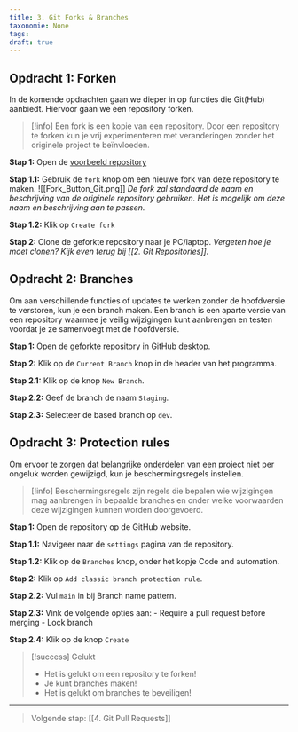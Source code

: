 ```yaml
---
title: 3. Git Forks & Branches
taxonomie: None
tags: 
draft: true
---
```

## Opdracht 1: Forken
In de komende opdrachten gaan we dieper in op functies die Git(Hub) aanbiedt. Hiervoor gaan we een repository forken.

> [!info] Een fork is een kopie van een repository. Door een repository te forken kun je vrij experimenteren met veranderingen zonder het originele project te beïnvloeden.

**Stap 1:** Open de [voorbeeld repository](https://google.com)

**Stap 1.1:** Gebruik de `fork` knop om een nieuwe fork van deze repository te maken.
	![[Fork_Button_Git.png]]
	*De fork zal standaard de naam en beschrijving van de originele repository gebruiken. Het is mogelijk om deze naam en beschrijving aan te passen.*

**Stap 1.2:** Klik op `Create fork`

**Stap 2:** Clone de geforkte repository naar je PC/laptop.
	*Vergeten hoe je moet clonen? Kijk even terug bij [[2. Git Repositories]].*


## Opdracht 2: Branches
Om aan verschillende functies of updates te werken zonder de hoofdversie te verstoren, kun je een branch maken. Een branch is een aparte versie van een repository waarmee je veilig wijzigingen kunt aanbrengen en testen voordat je ze samenvoegt met de hoofdversie.

**Stap 1:** Open de geforkte repository in GitHub desktop.

**Stap 2:** Klik op de `Current Branch` knop in de header van het programma.

**Stap 2.1:** Klik op de knop `New Branch`.

**Stap 2.2:** Geef de branch de naam `Staging`.

**Stap 2.3:** Selecteer de based branch op `dev`.


## Opdracht 3: Protection rules
Om ervoor te zorgen dat belangrijke onderdelen van een project niet per ongeluk worden gewijzigd, kun je beschermingsregels instellen. 

> [!info] Beschermingsregels zijn regels die bepalen wie wijzigingen mag aanbrengen in bepaalde branches en onder welke voorwaarden deze wijzigingen kunnen worden doorgevoerd.

**Stap 1:** Open de repository op de GitHub website.

**Stap 1.1:** Navigeer naar de `settings` pagina van de repository.

**Stap 1.2:** Klik op de `Branches` knop, onder het kopje Code and automation.

**Stap 2:** Klik op `Add classic branch protection rule`.

**Stap 2.2:** Vul `main` in bij Branch name pattern.

**Stap 2.3:** Vink de volgende opties aan:
	- Require a pull request before merging
	- Lock branch

**Stap 2.4:** Klik op de knop `Create`



> [!success] Gelukt
> - Het is gelukt om een repository te forken!
> - Je kunt branches maken!
> - Het is gelukt om branches te beveiligen!


---
> Volgende stap: [[4. Git Pull Requests]]